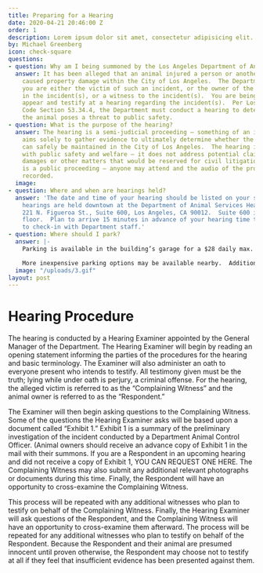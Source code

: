 ```yaml
---
title: Preparing for a Hearing
date: 2020-04-21 20:46:00 Z
order: 1
description: Lorem ipsum dolor sit amet, consectetur adipisicing elit.
by: Michael Greenberg
icon: check-square
questions:
- question: Why am I being summoned by the Los Angeles Department of Animal Services?
  answer: It has been alleged that an animal injured a person or another animal, and/or
    caused property damage within the City of Los Angeles.  The Department believes
    you are either the victim of such an incident, or the owner of the animal involved
    in the incident(s), or a witness to the incident(s).  You are being summoned to
    appear and testify at a hearing regarding the incident(s).  Per Los Angeles Municipal
    Code Section 53.34.4, the Department must conduct a hearing to determine whether
    the animal poses a threat to public safety.
- question: What is the purpose of the hearing?
  answer: The hearing is a semi-judicial proceeding – something of an informal trial.  It
    aims solely to gather evidence to ultimately determine whether the animal in question
    can safely be maintained in the City of Los Angeles.  The hearing is only concerned
    with public safety and welfare – it does not address potential claims for money
    damages or other matters that would be reserved for civil litigation.  The hearing
    is a public proceeding – anyone may attend and the audio of the proceedings is
    recorded.
  image: 
- question: Where and when are hearings held?
  answer: 'The date and time of your hearing should be listed on your summons.  All
    hearings are held downtown at the Department of Animal Services Headquarters:
    221 N. Figueroa St., Suite 600, Los Angeles, CA 90012.  Suite 600 is on the 6th
    floor.  Plan to arrive 15 minutes in advance of your hearing time to allow time
    to check-in with Department staff.'
- question: Where should I park?
  answer: |-
    Parking is available in the building’s garage for a $28 daily max.  This garage is at the back of the building; to access it via GPS, navigate to 250 N. Fremont Ave.

    More inexpensive parking options may be available nearby.  Additional garages within a short walk can be found at 717 W Temple St, or 123 S. Figueroa St. (Promenade Towers).  Metered street parking is also available in the area.
  image: "/uploads/3.gif"
layout: post
---
```


# Hearing Procedure

The hearing is conducted by a Hearing Examiner appointed by the General Manager of the Department.  The Hearing Examiner will begin by reading an opening statement informing the parties of the procedures for the hearing and basic terminology.  The Examiner will also administer an oath to everyone present who intends to testify.  All testimony given must be the truth; lying while under oath is perjury, a criminal offense.  For the hearing, the alleged victim is referred to as the “Complaining Witness” and the animal owner is referred to as the “Respondent.”

The Examiner will then begin asking questions to the Complaining Witness.  Some of the questions the Hearing Examiner asks will be based upon a document called “Exhibit 1.”  Exhibit 1 is a summary of the preliminary investigation of the incident conducted by a Department Animal Control Officer.  (Animal owners should receive an advance copy of Exhibit 1 in the mail with their summons.  If you are a Respondent in an upcoming hearing and did not receive a copy of Exhibit 1, YOU CAN REQUEST ONE HERE.  The Complaining Witness may also submit any additional relevant photographs or documents during this time.  Finally, the Respondent will have an opportunity to cross-examine the Complaining Witness. 

This process will be repeated with any additional witnesses who plan to testify on behalf of the Complaining Witness.  Finally, the Hearing Examiner will ask questions of the Respondent, and the Complaining Witness will have an opportunity to cross-examine them afterward.  The process will be repeated for any additional witnesses who plan to testify on behalf of the Respondent.   Because the Respondent and their animal are presumed innocent until proven otherwise, the Respondent may choose not to testify at all if they feel that insufficient evidence has been presented against them.